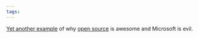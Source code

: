 ```yaml
---
tags: 
---
```


[Yet another example](http://www.codinghorror.com/blog/archives/001283.html) of why [open source](/wiki/open_source) is awesome and Microsoft is evil.
